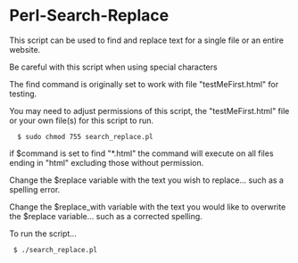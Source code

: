 # Perl-Search-Replace

This script can be used to find and replace text for a single file or an entire website.

Be careful with this script when using special characters

The find command is originally set to work with file "testMeFirst.html" for testing.

You may need to adjust permissions of this script, the "testMeFirst.html" file or your own file(s) for this script to run.

      $ sudo chmod 755 search_replace.pl

if $command is set to find "*.html" the command will execute on all files ending in "html"  excluding those without permission.

Change the $replace variable with the text you wish to replace... such as a spelling error.

Change the $replace_with variable with the text you would like to overwrite the $replace variable... such as a corrected spelling.

To run the script...
            
     $ ./search_replace.pl
